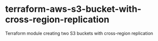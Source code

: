# terraform-aws-s3-bucket-with-cross-region-replication
Terraform module creating two S3 buckets with cross-region replication
